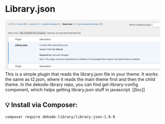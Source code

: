 # Library.json

![Screenshot](./screenshot.png)
This is a simple plugin that reads the library.json file in your theme.
It works the same as t2.json, where it reads the main theme first and then the child theme.
In the dekode-library repo, you can find get-library-config component, which helps getting library.json stuff in javascript.
[[toc]]

## 💡 Install via Composer:
```bash
composer require dekode-library/library-json:1.0.0
```
